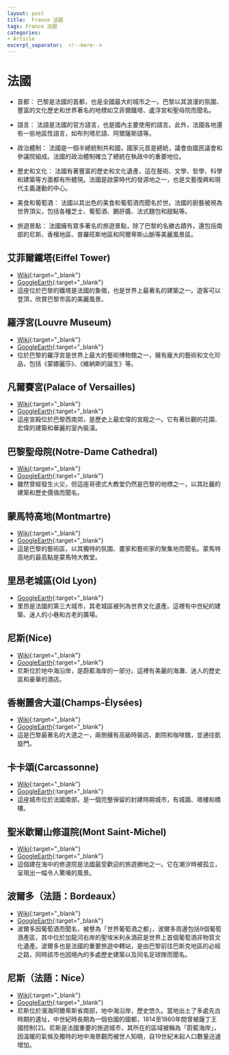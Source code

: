 ```yaml
---
layout: post
title:  France 法國
tags: France 法國 
categories:
- Article
excerpt_separator:  <!--more-->
---
```

# 法國
- 首都： 巴黎是法國的首都，也是全國最大的城市之一。巴黎以其浪漫的氛圍、豐富的文化歷史和世界著名的地標如艾菲爾鐵塔、盧浮宮和聖母院而聞名。

- 語言： 法語是法國的官方語言，也是國內主要使用的語言。此外，法國各地還有一些地區性語言，如布列塔尼語、阿爾薩斯語等。

- 政治體制： 法國是一個半總統制共和國，國家元首是總統，議會由國民議會和參議院組成。法國的政治體制確立了總統在執政中的重要地位。

- 歷史和文化： 法國有著豐富的歷史和文化遺產，這在藝術、文學、哲學、科學和建築等方面都有所體現。法國是啟蒙時代的發源地之一，也是文藝復興和現代主義運動的中心。

- 美食和葡萄酒： 法國以其出色的美食和葡萄酒而聞名於世。法國的廚藝被視為世界頂尖，包括各種芝士、葡萄酒、鵝肝醬、法式麵包和甜點等。

- 旅遊景點： 法國擁有眾多著名的旅遊景點，除了巴黎的名勝古蹟外，還包括南部的尼斯、香檳地區、普羅旺斯地區和阿爾卑斯山脈等美麗風景區。

## 艾菲爾鐵塔(Eiffel Tower)
- [Wiki](https://zh.wikipedia.org/wiki/艾菲爾鐵塔 "Wiki"){:target="_blank"} 
- [GoogleEarth](https://earth.google.com/web/search/Louvre+Museum/@48.85791572,2.29436327,80.77047455a,814.26049433d,35y,-13.83055921h,79.63536072t,0r/ "GoogleEarth"){:target="_blank"} 
- 這座位於巴黎的鐵塔是法國的象徵，也是世界上最著名的建築之一。遊客可以登頂，欣賞巴黎市區的美麗風景。

## 羅浮宮(Louvre Museum)
- [Wiki](https://zh.wikipedia.org/wiki/羅浮宮 "Wiki"){:target="_blank"} 
- [GoogleEarth](https://earth.google.com/web/search/Louvre+Museum/@48.86080354,2.33781359,60.28595374a,721.24290099d,35y,2.59312627h,60.48444492t,0r/ "GoogleEarth"){:target="_blank"} 
- 位於巴黎的羅浮宮是世界上最大的藝術博物館之一，擁有龐大的藝術和文化珍品，包括《蒙娜麗莎》、《維納斯的誕生》等。

## 凡爾賽宮(Palace of Versailles)
- [Wiki](https://zh.wikipedia.org/wiki/凡爾賽宮 "Wiki"){:target="_blank"} 
- [GoogleEarth](https://earth.google.com/web/search/Palace+of+Versailles/@48.80590192,2.12254071,150.70229709a,950.46699455d,34.99999969y,0.5105991h,72.05952637t,359.99999997r/"GoogleEarth"){:target="_blank"} 
- 這座宮殿位於巴黎西南郊，是歷史上最宏偉的宮殿之一。它有著壯觀的花園、宏偉的建築和華麗的室內裝潢。

## 巴黎聖母院(Notre-Dame Cathedral)
- [Wiki](https://zh.wikipedia.org/zh-tw/%E5%B7%B4%E9%BB%8E%E8%81%96%E6%AF%8D%E9%99%A2 "Wiki"){:target="_blank"} 
- [GoogleEarth](https://earth.google.com/web/search/Notre-Dame+Cathedral/@48.85249798,2.35014341,49.17660689a,726.8889642d,34.99999973y,6.07906275h,68.21696586t,0r/ "GoogleEarth"){:target="_blank"} 
- 雖然曾經發生火災，但這座哥德式大教堂仍然是巴黎的地標之一，以其壯麗的建築和歷史價值而聞名。

## 蒙馬特高地(Montmartre)
- [Wiki](https://zh.wikipedia.org/wiki/蒙馬特高地 "Wiki"){:target="_blank"} 
- [GoogleEarth](https://earth.google.com/web/search/Montmartre/@48.88537079,2.34471809,100.44437974a,1539.88762367d,34.99999852y,-11.50875906h,63.61487841t,-0r/"GoogleEarth"){:target="_blank"} 
- 這是巴黎的藝術區，以其獨特的氛圍、畫家和藝術家的聚集地而聞名。蒙馬特高地的最高點是蒙馬特大教堂。

## 里昂老城區(Old Lyon)
- [GoogleEarth](https://earth.google.com/web/search/Old+Lyon/@45.76468349,4.82623342,202.74638706a,4479.7953299d,34.99999845y,-10.45789801h,61.92916287t,0r/ "GoogleEarth"){:target="_blank"} 
- 里昂是法國的第三大城市，其老城區被列為世界文化遺產。這裡有中世紀的建築、迷人的小巷和古老的廣場。

## 尼斯(Nice)
- [Wiki](https://zh.wikipedia.org/wiki/尼斯 "Wiki"){:target="_blank"} 
- [GoogleEarth](https://earth.google.com/web/search/%e5%b0%bc%e6%96%af+%e6%b3%95%e5%9c%8b/@43.70719831,7.26021595,25.48353149a,975.38495349d,34.99998495y,-2.46094188h,51.02298272t,0r/ "GoogleEarth"){:target="_blank"} 
- 尼斯位於地中海沿岸，是蔚藍海岸的一部分。這裡有美麗的海灘、迷人的歷史區和豪華的酒店。

## 香榭麗舍大道(Champs-Élysées)
- [Wiki](https://zh.wikipedia.org/wiki/香榭麗舍大道 "Wiki"){:target="_blank"} 
- [GoogleEarth](https://earth.google.com/web/search/Champs-%c3%89lys%c3%a9es/@48.87317375,2.29849723,80.81940665a,1155.36717103d,35y,-6.36201776h,58.17425621t,0r/ "GoogleEarth"){:target="_blank"} 
- 這是巴黎最著名的大道之一，兩側擁有高級時裝店、劇院和咖啡館，並通往凱旋門。

## 卡卡頌(Carcassonne)
- [Wiki](https://zh.wikipedia.org/wiki/卡卡頌 "Wiki"){:target="_blank"} 
- [GoogleEarth](https://earth.google.com/web/search/Carcassonne/@43.2098564,2.35312613,109.31300546a,1037.93063246d,34.99999331y,-8.40992729h,52.82814454t,0r/ "GoogleEarth"){:target="_blank"} 
- 這座城市位於法國南部，是一個完整保留的封建時期城市，有城牆、塔樓和橋樓。

## 聖米歇爾山修道院(Mont Saint-Michel)
- [Wiki](https://zh.wikipedia.org/wiki/%E5%8B%92%E8%92%99-%E5%9C%A3%E7%B1%B3%E6%AD%87%E5%B0%94 "Wiki"){:target="_blank"} 
- [GoogleEarth](https://earth.google.com/web/search/Mont+Saint-Michel/@48.63603474,-1.50881223,1.57216494a,2677.34815227d,34.99999568y,0.5139379h,64.6445759t,0r/ "GoogleEarth"){:target="_blank"} 
- 這個建在海中的修道院是法國最受歡迎的旅遊勝地之一。它在潮汐時被孤立，呈現出一幅令人驚嘆的風景。

## 波爾多（法語：Bordeaux）
- [Wiki](https://zh.wikipedia.org/zh-tw/%E6%B3%A2%E5%B0%94%E5%A4%9A"Wiki"){:target="_blank"} 
- [GoogleEarth](https://earth.google.com/web/search/Bibury/@44.84104203,-0.52483295,64.21809746a,37819.93242357d,35y,2.72169172h,33.05689071t,0r/ "GoogleEarth"){:target="_blank"} 
- 波爾多因葡萄酒而聞名，被譽為「世界葡萄酒之都」，波爾多周邊包括9個葡萄酒產區，其中位於加龍河右岸的聖埃米利永酒莊是世界上首個葡萄酒非物質文化遺產。波爾多也是法國的重要旅遊中轉站，是由巴黎前往巴斯克地區的必經之路，同時該市也因境內的多處歷史建築以及同名足球隊而聞名。

## 尼斯（法語：Nice）
- [Wiki](https://zh.wikipedia.org/zh-tw/%E5%B0%BC%E6%96%AF "Wiki"){:target="_blank"} 
- [GoogleEarth](https://earth.google.com/web/search/Bibury/@43.69019648,7.27174259,1.61197899a,9688.52208041d,35y,2.71515361h,32.9195766t,-0r/ "GoogleEarth"){:target="_blank"} 
- 尼斯位於濱海阿爾卑斯省南部，地中海沿岸，歷史悠久。當地出土了多處先古時期的遺址，中世紀時長期為一個伯國的國都，1814至1860年間曾被薩丁王國控制[2]。尼斯是法國重要的旅遊城市，其所在的區域被稱為「蔚藍海岸」，因溫暖的氣候及獨特的地中海景觀而被世人知曉，自19世紀末起人口數量迅速增加。





